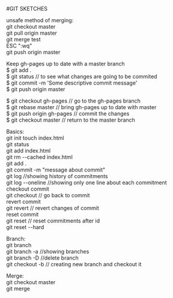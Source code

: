 #GIT SKETCHES 

unsafe method of merging:  
git checkout master  
git pull origin master  
git merge test  
ESC ":wq"  
git push origin master  
  
Keep gh-pages up to date with a master branch  
$ git add .  
$ git status // to see what changes are going to be commited  
$ git commit -m 'Some descriptive commit message'  
$ git push origin master  
  
$ git checkout gh-pages // go to the gh-pages branch  
$ git rebase master // bring gh-pages up to date with master  
$ git push origin gh-pages // commit the changes  
$ git checkout master // return to the master branch  
  
Basics:  
git init
touch index.html  
git status  
git add index.html  
git rm --cached index.html  
git add .  
git commit -m "message about commit"  
git log   //showing history of commitments  
git log --oneline //showing only one line about each commitment  
checkout commit  
git checkout <id of commit here>  // go back to commit  
revert commit  
git revert <id of commit here> // revert changes of commit  
reset commit  
git reset <id of commit here> // reset commitments after id  
git reset <id of commit here> --hard  

Branch:  
git branch <name of branch>  
git branch -a  //showing branches  
git branch -D <name of branch> //delete branch  
git checkout -b <name of branch> // creating new branch and checkout it  

Merge:  
git checkout master  
git merge <name of branch which you want merge>  

